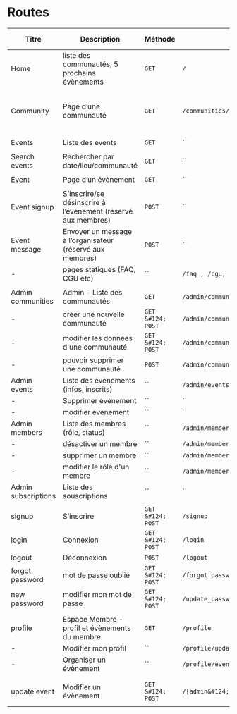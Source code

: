 # Routes

|Titre|Description|Méthode|URL|Controller + Méthode|Commentaire|
|-|-|-|-|-|-|
|Home|liste des communautés, 5 prochains évènements|`GET`|`/`|`MainController`|-|
|Community|Page d’une communauté|`GET`|`/communities/[a:slug]`|`CommunityController`|slug : version "url-compatible" du nom de communauté|
|Events|Liste des events|`GET`|``|`EventController->list`|-|
|Search events|Rechercher par date/lieu/communauté|`GET`|``|`EventController->search`|-|
|Event|Page d’un évènement|`GET`|``|`EventController->show`|-|
|Event signup|S’inscrire/se désinscrire à l’évènement (réservé aux membres)|`POST`|``|`EventController->signup`|-|
|Event message|Envoyer un message à l’organisateur (réservé aux membres)|`POST`|``|`EventController->messageOrga`|-|
|-|pages statiques (FAQ, CGU etc)|``|`/faq , /cgu, ...`|`MainController`|-|
|||||||
|Admin communities|Admin - Liste des communautés|`GET`|`/admin/communities`|`CommunityController`|-|
|-|créer une nouvelle communauté|`GET &#124; POST`|`/admin/communities/create`|`CommunityController`|-|
|-|modifier les données d'une communauté|`GET &#124; POST`|`/admin/communities/[i:id]/update`|`CommunityController`|-|
|-|pouvoir supprimer une communauté|`POST`|`/admin/communities/[i:id]/delete`|`CommunityController`|-|
|Admin events|Liste des évènements (infos, inscrits)|``|`/admin/events`|`EventController`|-|
|-|Supprimer évènement|``|``|`EventController`|-|
|-|modifier evenement|``|``|`EventController`|-|
|Admin members|Liste des membres (rôle, status)|``|`/admin/members`|`MemberController`|-|
|-|désactiver un membre|``|`/admin/members/update/status`|`MemberController`|-|
|-|supprimer un membre|``|`/admin/members/[i:id]/delete`|`MemberController`|-|
|-|modifier le rôle d'un membre|``|`/admin/members/update/role`|`MemberController`|-|
|Admin subscriptions|Liste des souscriptions|``|``|`?`|-|
|||||||
|signup|S’inscrire|`GET &#124; POST`|`/signup`|`UserController`|-|
|login|Connexion|`GET &#124; POST`|`/login`|`UserController`|-|
|logout|Déconnexion|`POST`|`/logout`|`UserController`|-|
|forgot password|mot de passe oublié|`GET &#124; POST`|`/forgot_password`|`UserController`|-|
|new password|modifier mon mot de passe|`GET &#124; POST`|`/update_password`|`UserController`|-|
|||||||
|profile|Espace Membre - profil et évènements du membre|`GET`|`/profile`|`UserController`|-|
|-|Modifier mon profil|``|`/profile/update`|`UserController`|-|
|-|Organiser un évènement|``|`/profile/event/create`|`UserController`|-|
|||||||
|update event|Modifier un évènement|`GET &#124; POST`|`/[admin&#124;profile:domain]/event/[i:id]/update`|`EventController->update`|accessible par admin ET member|
